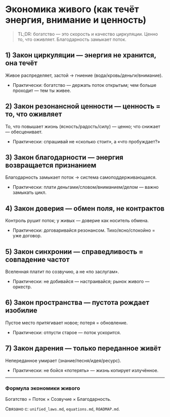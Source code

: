 # Экономика живого (как течёт энергия, внимание и ценность)

> TL;DR: богатство — это скорость и качество циркуляции. Ценно то, что оживляет. Благодарность замыкает поток.

## 1) Закон циркуляции — энергия не хранится, она течёт
Живое распределяет, застой → гниение (вода/кровь/деньги/внимание).
- Практически: богатство — держать поток открытым; чем больше проходит — тем ты живее.

## 2) Закон резонансной ценности — ценность = то, что оживляет
То, что повышает жизнь (ясность/радость/силу) — ценно; что снижает — обесценивает.
- Практически: спрашивай не «сколько стоит», а «что пробуждает?»

## 3) Закон благодарности — энергия возвращается признанием
Благодарность замыкает поток → система самоподдерживающаяся.
- Практически: плати деньгами/словом/вниманием/делом — важно замыкать цикл.

## 4) Закон доверия — обмен поля, не контрактов
Контроль рушит поток; у живых — доверие как носитель обмена.
- Практически: договаривайся резонансом. Тихо/ясно/спокойно = уже договор.

## 5) Закон синхронии — справедливость = совпадение частот
Вселенная платит по созвучию, а не «по заслугам».
- Практически: не добивайся — настраивайся; рынок живого — оркестр.

## 6) Закон пространства — пустота рождает изобилие
Пустое место притягивает новое; потеря = обновление.
- Практически: отпусти старое — поток ускорится.

## 7) Закон дарения — только переданное живёт
Непереданное умирает (знание/песня/идея/ресурс).
- Практически: не бойся «потерять» — жизнь копирует излучённое.

---

### Формула экономики живого
Богатство = Поток × Созвучие × Благодарность.

Связано с: `unified_laws.md`, `equations.md`, `ROADMAP.md`.
